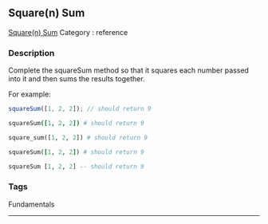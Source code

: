 ## Square(n) Sum
[Square(n) Sum](https://www.codewars.com/kata/square-n-sum)
Category : reference

### Description
Complete the squareSum method so that it squares each number passed into it and then sums the results together. 

For example:
```javascript
squareSum([1, 2, 2]); // should return 9
```
```coffeescript
squareSum([1, 2, 2]) # should return 9
```
```python
square_sum([1, 2, 2]) # should return 9
```
```ruby
squareSum([1, 2, 2]) # should return 9
```
```haskell
squareSum [1, 2, 2] -- should return 9
```

### Tags
Fundamentals

- - -
